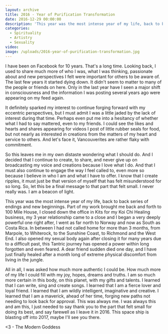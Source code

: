 ```yaml
---
layout: archive
title: 2016 - Year of Purification Transformation
date: 2016-12-29 00:00:00
description: 'This year was the most intense year of my life, back to back series of endings and new beginnings.'
categories:
  - Spirituality
  - Artistry
  - Sexuality
video:
image: /uploads/2016-year-of-purification-transformation.jpg
---
```



I have been on Facebook for 10 years. That's a long time. Looking back, I used to share much more of who I was, what I was thinking, passionate about and new perspectives I felt were important for others to be aware of. The last few years it started dying down. It didn't seem to matter to many of the people or friends on here. Only in the last year have I seen a major shift in consciousness and the information I was posting several years ago were appearing on my feed again.

It definitely sparked my interest to continue forging forward with my eccentric perspectives, but I must admit I was a little jaded by the lack of interest during that time. Perhaps even put me into a hesitancy of whether what I had to say mattered, even to my friends. I could see the likes and hearts and shares appearing for videos I post of little rubber seals for food, but not nearly as interested in creations from the matters of my heart and service to others. And let's face it, Vancouverites are rather flaky with commitment.

So this leaves me in my own distaste wondering what I should do. And I decided that I continue to create, to share, and never give up on broadcasting my voice and creations because I love what I do. And that I must also continue to engage the way I feel called to, even more so because I believe in who I am and what I have to offer. I know that I create ripples, it must just be that version of myself that has felt misunderstood for so long. So, let this be a final message to that part that felt small. I never really was. I am a beacon of light.

This year was the most intense year of my life, back to back series of endings and new beginnings. Part of my work brought me back and forth to 100 Mile House, I closed down the office in Kits for my Koi Chi Healing business, my 3 year relationship came to a close and I began a very deeply powerful one right after, I went as far north to Norway and now as South as Costa Rica. In between I had not called home for more than 3 months, from Marpole, to Whiterock, to the Sunshine Coast, to Richmond and the West End. I also opened my sexual body again after closing it for many years due to a difficult past, this Tantric journey has opened a power within long forgotten and even feared. A dear friend sudden died one day, and I have just finally healed after a month long of extreme physical discomfort from living in the jungle.

All in all, I was asked how much more authentic I could be. How much more of my life I could fill with my joy, hopes, dreams and truths. I am so much more certain in this body, on this planet, with my gifts and talents. I learned that I can write, sing and create songs. I learned that I am a fierce lover and loyal friend. I learned that I am wildly intelligent, imaginative and creative. I learned that I am a maverick, ahead of her time, forging new paths not needing to look back for approval. This was always me. I was always this and am this, I just needed to say thank you to the part that felt small for doing its best, and say farewell as I leave it in 2016. This space ship is blasting off into 2017, maybe I'll see you there.

&lt;3 - The Modern Goddess